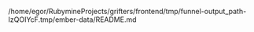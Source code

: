 /home/egor/RubymineProjects/grifters/frontend/tmp/funnel-output_path-IzQOIYcF.tmp/ember-data/README.md